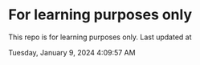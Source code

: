 # For learning purposes only
This repo is for learning purposes only.
Last updated at

Tuesday, January 9, 2024 4:09:57 AM

